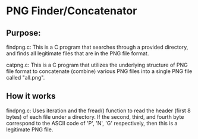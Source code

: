 # PNG Finder/Concatenator

<h2> Purpose: </h2>

<p>
  findpng.c: This is a C program that searches through a provided directory, and finds all legitimate files that are in the PNG file format.
  
  catpng.c: This is a C program that utilizes the underlying structure of PNG file format to concatenate (combine) various PNG files into a single PNG file called "all.png".
</p>

<h2> How it works </h2>

<p>
  findpng.c: Uses iteration and the fread() function to read the header (first 8 bytes) of each file under a directory. If the second, third, and fourth byte correspond to the ASCII code of 'P', 'N', 'G' respectively, then this is a legitimate PNG file.
</p>
